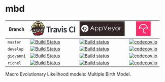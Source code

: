 # mbd

Branch|[![Travis CI logo](pics/TravisCI.png)](https://travis-ci.org)|[![AppVeyor logo](pics/AppVeyor.png)](https://www.appveyor.com)|[![Codecov logo](pics/Codecov.png)](https://www.codecov.io)
---|---|---|---
`master`|[![Build Status](https://travis-ci.org/Giappo/mbd.svg?branch=master)](https://travis-ci.org/Giappo/mbd) |[![Build status](https://ci.appveyor.com/api/projects/status/o6htu70cv6ttqw5r/branch/master?svg=true)](https://ci.appveyor.com/project/Giappo/mbd/branch/master)| [![codecov.io](https://codecov.io/github/Giappo/mbd/coverage.svg?branch=master)](https://codecov.io/github/Giappo/mbd?branch=master)
`develop`|[![Build Status](https://travis-ci.org/Giappo/mbd.svg?branch=develop)](https://travis-ci.org/Giappo/mbd) |[![Build status](https://ci.appveyor.com/api/projects/status/o6htu70cv6ttqw5r/branch/develop?svg=true)](https://ci.appveyor.com/project/Giappo/mbd/branch/develop)| [![codecov.io](https://codecov.io/github/Giappo/mbd/coverage.svg?branch=develop)](https://codecov.io/github/Giappo/mbd?branch=develop)
`giovanni`|[![Build Status](https://travis-ci.org/Giappo/mbd.svg?branch=giovanni)](https://travis-ci.org/Giappo/mbd) |[![Build status](https://ci.appveyor.com/api/projects/status/o6htu70cv6ttqw5r/branch/giovanni?svg=true)](https://ci.appveyor.com/project/Giappo/mbd/branch/giovanni)| [![codecov.io](https://codecov.io/github/Giappo/mbd/coverage.svg?branch=giovanni)](https://codecov.io/github/Giappo/mbd?branch=giovanni)
`richel`|[![Build Status](https://travis-ci.org/Giappo/mbd.svg?branch=richel)](https://travis-ci.org/Giappo/mbd) |[![Build status](https://ci.appveyor.com/api/projects/status/o6htu70cv6ttqw5r/branch/richel?svg=true)](https://ci.appveyor.com/project/Giappo/mbd/branch/richel)| [![codecov.io](https://codecov.io/github/Giappo/mbd/coverage.svg?branch=richel)](https://codecov.io/github/Giappo/mbd?branch=richel)

Macro Evolutionary Likelihood models: Multiple Birth Model.
